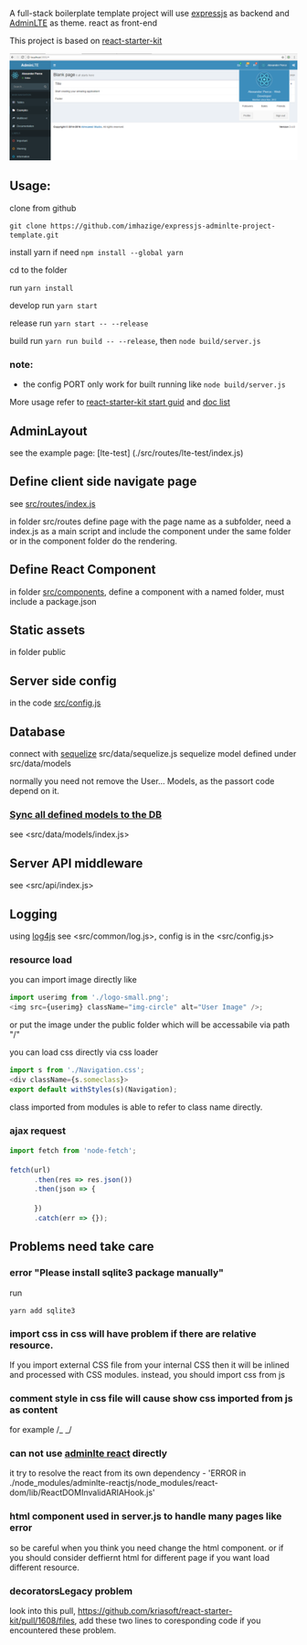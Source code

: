 <!-- prettier-disable -->

A full-stack boilerplate template project will use [expressjs](http://expressjs.com/) as backend
and [AdminLTE](https://github.com/almasaeed2010/AdminLTE/) as theme. react as front-end

This project is based on [react-starter-kit](https://github.com/kriasoft/react-starter-kit)

![](./snapshot.png)

## Usage:

clone from github
```
git clone https://github.com/imhazige/expressjs-adminlte-project-template.git
```
install yarn if need `npm install --global yarn`

cd to the folder

run `yarn install`

develop run `yarn start`

release run `yarn start -- --release`

build run `yarn run build -- --release`, then `node build/server.js`

### note:
- the config PORT only work for built running like `node build/server.js`

More usage refer to [react-starter-kit start guid](https://github.com/kriasoft/react-starter-kit/blob/master/docs/getting-started.md) and [doc list](https://github.com/kriasoft/react-starter-kit/tree/master/docs)

## AdminLayout

see the example page: [lte-test]    (./src/routes/lte-test/index.js)

## Define client side navigate page

see [src/routes/index.js](src/routes/index.js)

in folder src/routes define page with the page name as a subfolder, need a index.js as a main script and include the component under the same folder or in the component folder do the rendering.

## Define React Component

in folder [src/components](src/components), define a component with a named folder, must include a package.json

## Static assets

in folder public

## Server side config

in the code [src/config.js](src/config.js)

## Database

connect with [sequelize](http://docs.sequelizejs.com/) src/data/sequelize.js
sequelize model defined under src/data/models

normally you need not remove the User... Models, as the passort code depend on it.

### [Sync all defined models to the DB](http://docs.sequelizejs.com/class/lib/sequelize.js~Sequelize.html#instance-method-sync)
see <src/data/models/index.js>

## Server API middleware
see <src/api/index.js>

## Logging
using [log4js](https://github.com/log4js-node/log4js-node)
see <src/common/log.js>, config is in the <src/config.js>

### resource load

you can import image directly like

```javascript
import userimg from './logo-small.png';
<img src={userimg} className="img-circle" alt="User Image" />;
```

or put the image under the public folder which will be accessabile via path "/"

you can load css directly via css loader

```javascript
import s from './Navigation.css';
<div className={s.someclass}>
export default withStyles(s)(Navigation);
```

class imported from modules is able to refer to class name directly.

### ajax request
```javascript
import fetch from 'node-fetch';

fetch(url)
      .then(res => res.json())
      .then(json => {

      })
      .catch(err => {});
```

## Problems need take care

### error "Please install sqlite3 package manually"

run

```shell
yarn add sqlite3
```

### import css in css will have problem if there are relative resource.

If you import external CSS file from your internal CSS then it will be inlined and processed with CSS modules.
instead, you should import css from js

### comment style in css file will cause show css imported from js as content

for example /_ <style src="bootstrap/dist/css/bootstrap.css"></style> _/

### can not use [adminlte react](https://github.com/booleanhunter/ReactJS-AdminLTE) directly

it try to resolve the react from its own dependency - 'ERROR in ./node_modules/adminlte-reactjs/node_modules/react-dom/lib/ReactDOMInvalidARIAHook.js'

### html component used in server.js to handle many pages like error

so be careful when you think you need change the html component. or if you should consider deffiernt html for different page
if you want load different resource.

### decoratorsLegacy problem
look into this pull, https://github.com/kriasoft/react-starter-kit/pull/1608/files, add these two lines to coresponding code if you encountered these problem.






